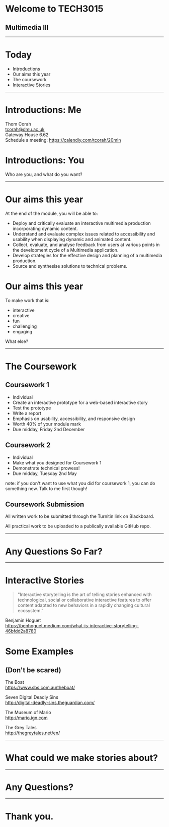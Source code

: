 # Welcome to TECH3015
## Multimedia III

---

# Today

* Introductions  
* Our aims this year 
* The coursework
* Interactive Stories

---

# Introductions: Me

Thom Corah   
tcorah@dmu.ac.uk    
Gateway House 6.62    
Schedule a meeting: https://calendly.com/tcorah/20min    


# Introductions: You  

Who are you, and what do you want?

---

# Our aims this year

At the end of the module, you will be able to:

* Deploy and critically evaluate an interactive multimedia production incorporating dynamic content.<!-- .element: class="fragment" -->
* Understand and evaluate complex issues related to accessibility and usability when displaying dynamic and animated content.<!-- .element: class="fragment" --> 
* Collect, evaluate, and analyse feedback from users at various points in the development cycle of a Multimedia application.<!-- .element: class="fragment" -->
* Develop strategies for the effective design and planning of a multimedia production.<!-- .element: class="fragment" -->
* Source and synthesise solutions to technical problems.<!-- .element: class="fragment" -->


# Our aims this year  

To make work that is:  
* interactive<!-- .element: class="fragment" data-fragment-index="1" -->
* creative<!-- .element: class="fragment" data-fragment-index="2" -->
* fun<!-- .element: class="fragment" data-fragment-index="3" -->
* challenging<!-- .element: class="fragment" data-fragment-index="4" -->
* engaging<!-- .element: class="fragment" data-fragment-index="5" -->

What else?<!-- .element: class="fragment" data-fragment-index="6" -->

---

# The Coursework


## Coursework 1

* Individual  <!-- .element: class="fragment" -->
* Create an interactive prototype for a web-based interactive story    <!-- .element: class="fragment" -->
* Test the prototype  <!-- .element: class="fragment" -->
* Write a report  <!-- .element: class="fragment" -->
* Emphasis on usability, accessibility, and responsive design  <!-- .element: class="fragment" -->
* Worth 40% of your module mark  <!-- .element: class="fragment" -->
* Due midday, Friday 2nd December  <!-- .element: class="fragment" -->


## Coursework 2

* Individual  <!-- .element: class="fragment" -->
* Make what you designed for Coursework 1  <!-- .element: class="fragment" -->
* Demonstrate technical prowess!  <!-- .element: class="fragment" -->
* Due midday, Tuesday 2nd May  <!-- .element: class="fragment" -->

note: if you don't want to use what you did for coursework 1, you can do something new. Talk to me first though!


## Coursework Submission

All written work to be submitted through the Turnitin link on Blackboard.

All practical work to be uploaded to a publically available GitHub repo.

---

# Any Questions So Far?

---

# Interactive Stories

> "Interactive storytelling is the art of telling stories enhanced with technological, social or collaborative interactive features to offer content adapted to new behaviors in a rapidly changing cultural ecosystem.”  

Benjamin Hoguet   
https://benhoguet.medium.com/what-is-interactive-storytelling-46bfdd2a8780


# Some Examples  
## (Don't be scared)


The Boat  
<https://www.sbs.com.au/theboat/>


Seven Digital Deadly Sins  
<http://digital-deadly-sins.theguardian.com/>


The Museum of Mario  
<http://mario.ign.com>


The Grey Tales  
<http://thegreytales.net/en/>

---

# What could we make stories about?

---

# Any Questions?

---

# Thank you.
